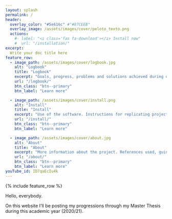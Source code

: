 ```yaml
---
layout: splash
permalink: /
header:
  overlay_color: "#5e616c" #"#87CEEB"
  overlay_image: /assets/images/cover/peloto_texto.png
  actions:
    #- label: "<i class='fas fa-download'></i> Install now"
    #  url: "/installation/"
excerpt: 
  Write your doc title here
feature_row:
  - image_path: /assets/images/cover/logbook.jpg
    alt: "Logbook"
    title: "Logbook"
    excerpt: "Goals, progress, problems and solutions achieved during development"
    url: "/logbook/"
    btn_class: "btn--primary"
    btn_label: "Learn more"

  - image_path: /assets/images/cover/install.png
    alt: "Install"
    title: "Install"
    excerpt: "Use of the software. Instructions for replicating project content."
    url: "/install/"
    btn_class: "btn--primary"
    btn_label: "Learn more"

  - image_path: /assets/images/cover/about.jpg
    alt: "About"
    title: "About"
    excerpt: "More information about the project. References used, guides, articles, etc."
    url: "/about/"
    btn_class: "btn--primary"
    btn_label: "Learn more"   
youTube_id: ID7qaEcIu4k
---
```


{% include feature_row %}

Hello, everybody.

<!-- It's Pablo.  -->
On this website I'll be posting my progressions through my Master Thesis during this academic year (2020/21).

<!-- You can write an introduction about the work you are going to do, links, something about yourself, etc. -->

<!-- In the `README.md` file at the root of the project are the steps to replicate the Minimal mistakes template on your local machine. This way you don't need to upload it to GitHub to be represented until it's ready. -->

<!-- Uploading content to GitHub automatically displays your documentation in the link with a structure of the type: -->

<!-- ``` -->
<!-- https://github_user_name.github.io/repository_name/ -->
<!-- ``` -->